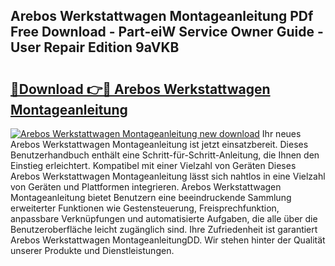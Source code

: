 ## Arebos Werkstattwagen Montageanleitung PDf Free Download - Part-eiW Service Owner Guide - User Repair Edition 9aVKB

# <h2><a href="http://df76mo.blite.top/?on=Arebos+Werkstattwagen+Montageanleitung">🔗Download 👉🔴 Arebos Werkstattwagen Montageanleitung</a></h2>

[![Arebos Werkstattwagen Montageanleitung new download](https://i.imgur.com/lujVjoI.png)](http://df76mo.blite.top/?on=Arebos+Werkstattwagen+Montageanleitung)
Ihr neues Arebos Werkstattwagen Montageanleitung ist jetzt einsatzbereit. Dieses Benutzerhandbuch enthält eine Schritt-für-Schritt-Anleitung, die Ihnen den Einstieg erleichtert. Kompatibel mit einer Vielzahl von Geräten Dieses Arebos Werkstattwagen Montageanleitung lässt sich nahtlos in eine Vielzahl von Geräten und Plattformen integrieren. Arebos Werkstattwagen Montageanleitung bietet Benutzern eine beeindruckende Sammlung erweiterter Funktionen wie Gestensteuerung, Freisprechfunktion, anpassbare Verknüpfungen und automatisierte Aufgaben, die alle über die Benutzeroberfläche leicht zugänglich sind. Ihre Zufriedenheit ist garantiert Arebos Werkstattwagen MontageanleitungDD. Wir stehen hinter der Qualität unserer Produkte und Dienstleistungen.
